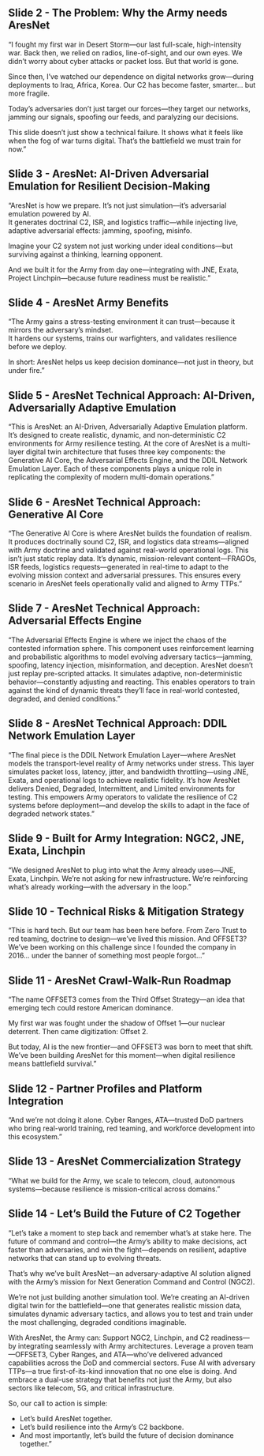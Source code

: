 
## Slide 2 - The Problem: Why the Army needs AresNet

“I fought my first war in Desert Storm—our last full-scale, high-intensity war. Back then, we relied on radios, line-of-sight, and our own eyes. We didn’t worry about cyber attacks or packet loss. But that world is gone.  

Since then, I’ve watched our dependence on digital networks grow—during deployments to Iraq, Africa, Korea. Our C2 has become faster, smarter… but more fragile.  

Today’s adversaries don’t just target our forces—they target our networks, jamming our signals, spoofing our feeds, and paralyzing our decisions.  

This slide doesn’t just show a technical failure. It shows what it feels like when the fog of war turns digital. That’s the battlefield we must train for now.”


## Slide 3 - AresNet: AI-Driven Adversarial Emulation for Resilient Decision-Making

“AresNet is how we prepare. It’s not just simulation—it’s adversarial emulation powered by AI.  
It generates doctrinal C2, ISR, and logistics traffic—while injecting live, adaptive adversarial effects: jamming, spoofing, misinfo.  

Imagine your C2 system not just working under ideal conditions—but surviving against a thinking, learning opponent.  

And we built it for the Army from day one—integrating with JNE, Exata, Project Linchpin—because future readiness must be realistic.”


## Slide 4 - AresNet Army Benefits

“The Army gains a stress-testing environment it can trust—because it mirrors the adversary’s mindset.  
It hardens our systems, trains our warfighters, and validates resilience before we deploy.  

In short: AresNet helps us keep decision dominance—not just in theory, but under fire.”


## Slide 5 - AresNet Technical Approach: AI-Driven, Adversarially Adaptive Emulation

“This is AresNet: an AI-Driven, Adversarially Adaptive Emulation platform. It’s designed to create realistic, dynamic, and non-deterministic C2 environments for Army resilience testing. At the core of AresNet is a multi-layer digital twin architecture that fuses three key components: the Generative AI Core, the Adversarial Effects Engine, and the DDIL Network Emulation Layer. Each of these components plays a unique role in replicating the complexity of modern multi-domain operations.”


## Slide 6 - AresNet Technical Approach: Generative AI Core

“The Generative AI Core is where AresNet builds the foundation of realism. It produces doctrinally sound C2, ISR, and logistics data streams—aligned with Army doctrine and validated against real-world operational logs. This isn’t just static replay data. It’s dynamic, mission-relevant content—FRAGOs, ISR feeds, logistics requests—generated in real-time to adapt to the evolving mission context and adversarial pressures. This ensures every scenario in AresNet feels operationally valid and aligned to Army TTPs.”


## Slide 7 - AresNet Technical Approach: Adversarial Effects Engine

“The Adversarial Effects Engine is where we inject the chaos of the contested information sphere. This component uses reinforcement learning and probabilistic algorithms to model evolving adversary tactics—jamming, spoofing, latency injection, misinformation, and deception. AresNet doesn’t just replay pre-scripted attacks. It simulates adaptive, non-deterministic behavior—constantly adjusting and reacting. This enables operators to train against the kind of dynamic threats they’ll face in real-world contested, degraded, and denied conditions.”


## Slide 8 - AresNet Technical Approach: DDIL Network Emulation Layer

“The final piece is the DDIL Network Emulation Layer—where AresNet models the transport-level reality of Army networks under stress. This layer simulates packet loss, latency, jitter, and bandwidth throttling—using JNE, Exata, and operational logs to achieve realistic fidelity. It’s how AresNet delivers Denied, Degraded, Intermittent, and Limited environments for testing. This empowers Army operators to validate the resilience of C2 systems before deployment—and develop the skills to adapt in the face of degraded network states.”


## 


## Slide 9 - Built for Army Integration: NGC2, JNE, Exata, Linchpin

“We designed AresNet to plug into what the Army already uses—JNE, Exata, Linchpin. 
We’re not asking for new infrastructure. We’re reinforcing what’s already working—with the adversary in the loop.”


## Slide 10 - Technical Risks & Mitigation Strategy

“This is hard tech. But our team has been here before. From Zero Trust to red teaming, doctrine to design—we’ve lived this mission.
And OFFSET3? We’ve been working on this challenge since I founded the company in 2016… under the banner of something most people forgot…”


## Slide 11 - AresNet Crawl-Walk-Run Roadmap

“The name OFFSET3 comes from the Third Offset Strategy—an idea that emerging tech could restore American dominance.

My first war was fought under the shadow of Offset 1—our nuclear deterrent. Then came digitization: Offset 2.

But today, AI is the new frontier—and OFFSET3 was born to meet that shift. We’ve been building AresNet for this moment—when digital resilience means battlefield survival.”


## Slide 12 - Partner Profiles and Platform Integration

“And we’re not doing it alone. Cyber Ranges, ATA—trusted DoD partners who bring real-world training, red teaming, and workforce development into this ecosystem.”


## Slide 13 - AresNet Commercialization Strategy

“What we build for the Army, we scale to telecom, cloud, autonomous systems—because resilience is mission-critical across domains.”


## Slide 14 - Let’s Build the Future of C2 Together

“Let’s take a moment to step back and remember what’s at stake here. The future of command and control—the Army’s ability to make decisions, act faster than adversaries, and win the fight—depends on resilient, adaptive networks that can stand up to evolving threats.

That’s why we’ve built AresNet—an adversary-adaptive AI solution aligned with the Army’s mission for Next Generation Command and Control (NGC2).

We’re not just building another simulation tool. We’re creating an AI-driven digital twin for the battlefield—one that generates realistic mission data, simulates dynamic adversary tactics, and allows you to test and train under the most challenging, degraded conditions imaginable.

With AresNet, the Army can:
Support NGC2, Linchpin, and C2 readiness—by integrating seamlessly with Army architectures.
Leverage a proven team—OFFSET3, Cyber Ranges, and ATA—who’ve delivered advanced capabilities across the DoD and commercial sectors.
Fuse AI with adversary TTPs—a true first-of-its-kind innovation that no one else is doing.
And embrace a dual-use strategy that benefits not just the Army, but also sectors like telecom, 5G, and critical infrastructure.

So, our call to action is simple:
- Let’s build AresNet together.
- Let’s build resilience into the Army’s C2 backbone.
- And most importantly, let’s build the future of decision dominance together.”